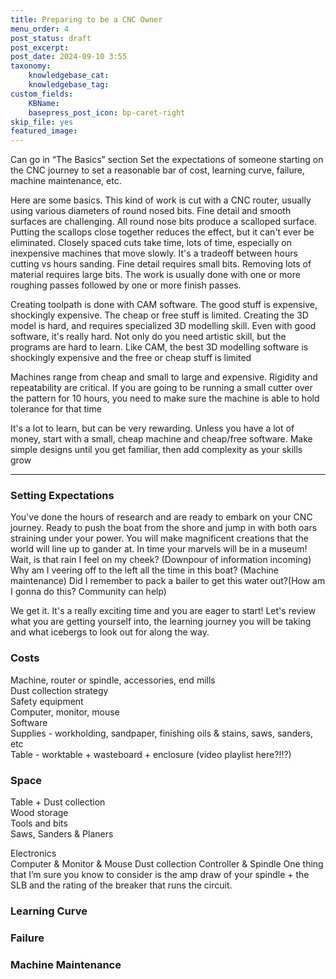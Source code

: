 ```yaml
---
title: Preparing to be a CNC Owner
menu_order: 4
post_status: draft
post_excerpt: 
post_date: 2024-09-10 3:55
taxonomy:
    knowledgebase_cat: 
    knowledgebase_tag:        
custom_fields:
    KBName: 
    basepress_post_icon: bp-caret-right
skip_file: yes
featured_image: 
---
```


Can go in “The Basics” section
Set the expectations of someone starting on the CNC journey to set a reasonable bar of cost, learning curve, failure, machine maintenance, etc.

Here are some basics. This kind of work is cut with a CNC router, usually using various diameters of round nosed bits. Fine detail and smooth surfaces are challenging. All round nose bits produce a scalloped surface. Putting the scallops close together reduces the effect, but it can't ever be eliminated. Closely spaced cuts take time, lots of time, especially on inexpensive machines that move slowly. It's a tradeoff between hours cutting vs hours sanding. Fine detail requires small bits. Removing lots of material requires large bits. The work is usually done with one or more roughing passes followed by one or more finish passes.

Creating toolpath is done with CAM software. The good stuff is expensive, shockingly expensive. The cheap or free stuff is limited. Creating the 3D model is hard, and requires specialized 3D modelling skill. Even with good software, it's really hard. Not only do you need artistic skill, but the programs are hard to learn. Like CAM, the best 3D modelling software is shockingly expensive and the free or cheap stuff is limited

Machines range from cheap and small to large and expensive. Rigidity and repeatability are critical. If you are going to be running a small cutter over the pattern for 10 hours, you need to make sure the machine is able to hold tolerance for that time

It's a lot to learn, but can be very rewarding. Unless you have a lot of money, start with a small, cheap machine and cheap/free software. Make simple designs until you get familiar, then add complexity as your skills grow

---

### Setting Expectations

You've done the hours of research and are ready to embark on your CNC journey. Ready to push the boat from the shore and jump in with both oars straining under your power. You will make magnificent creations that the world will line up to gander at. In time your marvels will be in a museum! Wait, is that rain I feel on my cheek? (Downpour of information incoming) Why am I veering off to the left all the time in this boat? (Machine maintenance) Did I remember to pack a bailer to get this water out?(How am I gonna do this? Community can help)

We get it. It's a really exciting time and you are eager to start! Let's review what you are getting yourself into, the learning journey you will be taking and what icebergs to look out for along the way.

### Costs

Machine, router or spindle, accessories, end mills<br>
Dust collection strategy<br>
Safety equipment<br>
Computer, monitor, mouse<br>
Software<br>
Supplies - workholding, sandpaper, finishing oils & stains, saws, sanders, etc<br>
Table - worktable + wasteboard + enclosure (video playlist here?!!?)<br>

### Space

Table + Dust collection<br>
Wood storage<br>
Tools and bits<br>
Saws, Sanders & Planers<br>

Electronics<br>
Computer & Monitor & Mouse
Dust collection
Controller & Spindle
One thing that I’m sure you know to consider is the amp draw of your spindle + the SLB and the rating of the breaker that runs the circuit.

### Learning Curve

### Failure

### Machine Maintenance
